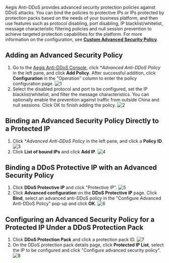 ﻿
Aegis Anti-DDoS provides advanced security protection policies against DDoS attacks. You can bind the policies to protective IPs or IPs protected by protection packs based on the needs of your business platform, and then use features such as protocol disabling, port disabling, IP blacklist/whitelist, message characteristic filtering policies and null session prevention to achieve targeted protection capabilities for the platform. For more information on the configuration, see [**Custom Advanced Security Policy**](https://intl.cloud.tencent.com/document/product/685/18800#.E8.87.AA.E5.AE.9A.E4.B9.89.E5.AE.89.E5.85.A8.E7.AD.96.E7.95.A5).

## Adding an Advanced Security Policy
1. Go to the [Aegis Anti-DDoS Console](https://console.cloud.tencent.com/gamesec), click **Advanced Anti-DDoS Policy* in the left pane, and click **Add Policy**. After successful addition, click **Configuration** in the "Operation" column to enter the policy configuration page.
![1](https://i.imgur.com/Wl3AkVR.png)
2. Select the disabled protocol and port to be configured, set the IP blacklist/whitelist, and filter the message characteristics. You can optionally enable the prevention against traffic from outside China and null sessions. Click OK to finish adding the policy.
![2](https://i.imgur.com/yavb9sQ.png)

## Binding an Advanced Security Policy Directly to a Protected IP
1. Click **Advanced Anti-DDoS Policy* in the left pane, and click a **Policy ID**.
![3](https://i.imgur.com/RAyf1eu.png)
2. Click **List of bound IPs** and click **Add IP**.
![4](https://i.imgur.com/npch7l6.png)

## Binding a DDoS Protective IP with an Advanced Security Policy
1. Click **DDoS Protective IP** and click "Protective IP".
![5](https://i.imgur.com/XvPmr7Q.png)
2. Click **Advanced configuration** on the **DDoS Protective IP** page. Click **Bind**, select an advanced anti-DDoS policy in the "Configure Advanced Anti-DDoS Policy" pop-up and click **OK**.
![6](https://i.imgur.com/2q7m1qI.png)

## Configuring an Advanced Security Policy for a Protected IP Under a DDoS Protection Pack
1. Click **DDoS Protection Pack** and click a protection pack ID.
![7](https://i.imgur.com/8Oo1qt0.png)
2. On the DDoS protection pack details page, click **Protected IP List**, select the IP to be configured and click "Configure advanced security policy".
![8](https://i.imgur.com/t0TdZN8.png)
